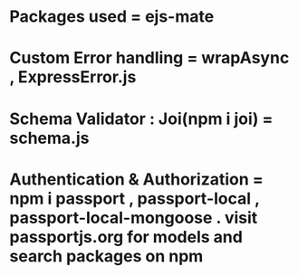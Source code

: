 # Packages used = ejs-mate
# Custom Error handling = wrapAsync , ExpressError.js
# Schema Validator : Joi(npm i joi) = schema.js
# Authentication & Authorization = npm i passport , passport-local , passport-local-mongoose . visit passportjs.org for models and search packages on npm 